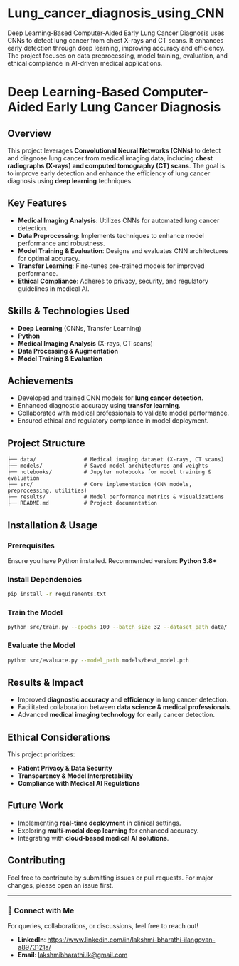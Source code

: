 # Lung_cancer_diagnosis_using_CNN
Deep Learning-Based Computer-Aided Early Lung Cancer Diagnosis uses CNNs to detect lung cancer from chest X-rays and CT scans. It enhances early detection through deep learning, improving accuracy and efficiency. The project focuses on data preprocessing, model training, evaluation, and ethical compliance in AI-driven medical applications.
# Deep Learning-Based Computer-Aided Early Lung Cancer Diagnosis

## Overview
This project leverages **Convolutional Neural Networks (CNNs)** to detect and diagnose lung cancer from medical imaging data, including **chest radiographs (X-rays) and computed tomography (CT) scans**. The goal is to improve early detection and enhance the efficiency of lung cancer diagnosis using **deep learning** techniques.

## Key Features
- **Medical Imaging Analysis**: Utilizes CNNs for automated lung cancer detection.
- **Data Preprocessing**: Implements techniques to enhance model performance and robustness.
- **Model Training & Evaluation**: Designs and evaluates CNN architectures for optimal accuracy.
- **Transfer Learning**: Fine-tunes pre-trained models for improved performance.
- **Ethical Compliance**: Adheres to privacy, security, and regulatory guidelines in medical AI.

## Skills & Technologies Used
- **Deep Learning** (CNNs, Transfer Learning)
- **Python** 
- **Medical Imaging Analysis** (X-rays, CT scans)
- **Data Processing & Augmentation**
- **Model Training & Evaluation**

## Achievements
- Developed and trained CNN models for **lung cancer detection**.
- Enhanced diagnostic accuracy using **transfer learning**.
- Collaborated with medical professionals to validate model performance.
- Ensured ethical and regulatory compliance in model deployment.

## Project Structure
```
├── data/               # Medical imaging dataset (X-rays, CT scans)
├── models/             # Saved model architectures and weights
├── notebooks/          # Jupyter notebooks for model training & evaluation
├── src/                # Core implementation (CNN models, preprocessing, utilities)
├── results/            # Model performance metrics & visualizations
├── README.md           # Project documentation
```

## Installation & Usage
### Prerequisites
Ensure you have Python installed. Recommended version: **Python 3.8+**

### Install Dependencies
```bash
pip install -r requirements.txt
```

### Train the Model
```bash
python src/train.py --epochs 100 --batch_size 32 --dataset_path data/
```

### Evaluate the Model
```bash
python src/evaluate.py --model_path models/best_model.pth
```

## Results & Impact
- Improved **diagnostic accuracy** and **efficiency** in lung cancer detection.
- Facilitated collaboration between **data science & medical professionals**.
- Advanced **medical imaging technology** for early cancer detection.

## Ethical Considerations
This project prioritizes:
- **Patient Privacy & Data Security**
- **Transparency & Model Interpretability**
- **Compliance with Medical AI Regulations**

## Future Work
- Implementing **real-time deployment** in clinical settings.
- Exploring **multi-modal deep learning** for enhanced accuracy.
- Integrating with **cloud-based medical AI solutions**.

## Contributing
Feel free to contribute by submitting issues or pull requests. For major changes, please open an issue first.


---
### 📩 Connect with Me
For queries, collaborations, or discussions, feel free to reach out!
- **LinkedIn**: https://www.linkedin.com/in/lakshmi-bharathi-ilangovan-a8973121a/
- **Email**: lakshmibharathi.ik@gmail.com

